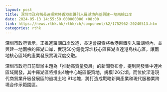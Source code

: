 ```yaml
---
layout: post
title: 深圳市政府稱長遠探索將香港東鐵引入羅湖境內並興建一地兩檢口岸
date: 2024-05-13 14:55:50.000000000 +08:00
link: https://news.rthk.hk/rthk/ch/component/k2/1752962-20240513.htm
categories: rthk
---
```


深圳市政府表示，正推進羅湖口岸改造，長遠會探索將香港東鐵引入羅湖境內，並興建一地兩檢的羅湖口岸，實現50分鐘從深圳核心區羅湖直達港島核心區，讓兩地核心區域的產業發展實現深度交融。

深圳市政府日前舉辦主題為「推動高質量發展」的新聞發布會，提到開發集中連片區域開發，其中羅湖區將推出4塊中心城區優質地，規模126公頃。而位於深港現代商貿業升級發展區的過境土地 B1地塊，將打造成戰略新興產業和現代服務業跨境合作示範園區。
